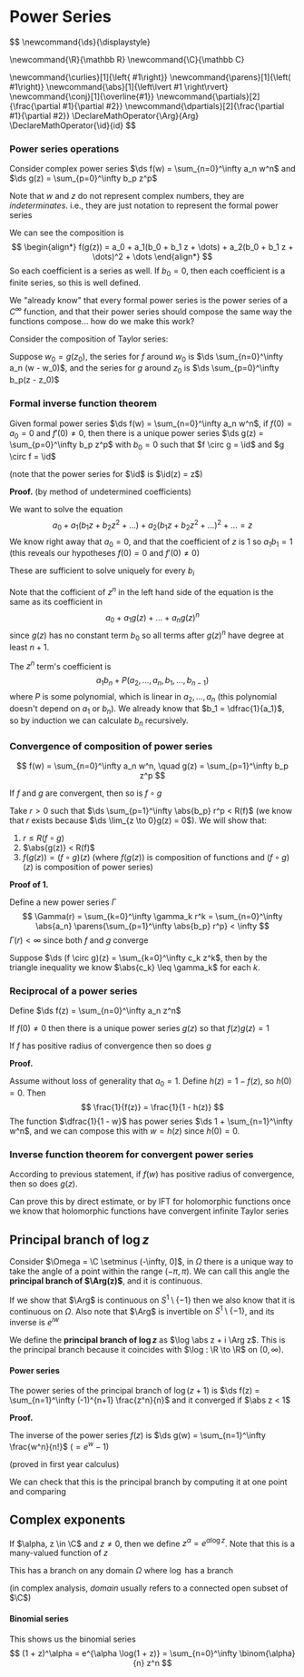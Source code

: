 # Power Series

$$
\newcommand{\ds}{\displaystyle}

\newcommand{\R}{\mathbb R}
\newcommand{\C}{\mathbb C}

\newcommand{\curlies}[1]{\left\{ #1\right\}}
\newcommand{\parens}[1]{\left( #1\right)}
\newcommand{\abs}[1]{\left\lvert #1 \right\rvert}
\newcommand{\conj}[1]{\overline{#1}}
\newcommand{\partials}[2]{\frac{\partial #1}{\partial #2}}
\newcommand{\dpartials}[2]{\frac{\partial #1}{\partial #2}}
\DeclareMathOperator{\Arg}{Arg}
\DeclareMathOperator{\id}{id}
$$



### Power series operations

Consider complex power series $\ds f(w) = \sum_{n=0}^\infty a_n w^n$ and $\ds g(z) = \sum_{p=0}^\infty b_p z^p$

Note that $w$ and $z$ do not represent complex numbers, they are *indeterminates*. i.e., they are just notation to represent the formal power series

We can see the composition is
$$
\begin{align*}
f(g(z)) = a_0 + a_1(b_0 + b_1 z + \dots) + a_2(b_0 + b_1 z + \dots)^2 + \dots
\end{align*}
$$
So each coefficient is a series as well. If $b_0 = 0$, then each coefficient is a finite series, so this is well defined.

We "already know" that every formal power series is the power series of a $C^\infty$ function, and that their power series should compose the same way the functions compose... how do we make this work?

Consider the composition of Taylor series:

Suppose $w_0 = g(z_0)$, the series for $f$ around $w_0$ is $\ds \sum_{n=0}^\infty a_n (w - w_0)$, and the series for $g$ around $z_0$ is $\ds \sum_{p=0}^\infty b_p(z - z_0)$

### Formal inverse function theorem

Given formal power series $\ds f(w) = \sum_{n=0}^\infty a_n w^n$, if $f(0) = a_0 = 0$ and $f'(0) \neq 0$, then there is a unique power series $\ds g(z) = \sum_{p=0}^\infty b_p z^p$ with $b_0 = 0$ such that $f \circ g = \id$ and $g \circ f = \id$

(note that the power series for $\id$ is $\id(z) = z$)

**Proof.** (by method of undetermined coefficients)

We want to solve the equation
$$
a_0 + a_1 (b_1 z + b_2 z^2 + \dots) + a_2 (b_1 z + b_2 z^2 + \dots)^2  + \dots = z
$$
We know right away that $a_0 = 0$, and that the coefficient of $z$ is 1 so $a_1 b_1 = 1$ (this reveals our hypotheses $f(0) = 0$ and $f'(0) \neq 0$)

These are sufficient to solve uniquely for every $b_i$

Note that the cofficient of $z^n$ in the left hand side of the equation is the same as its coefficient in
$$
a_0 + a_1 g(z) + \dots + a_n g(z)^n
$$
since $g(z)$ has no constant term $b_0$ so all terms after $g(z)^n$ have degree at least $n+1$.

The $z^n$ term's coefficient is
$$
a_1 b_n + P(a_2, ..., a_n, b_1, ..., b_{n-1})
$$
where $P$ is some polynomial, which is linear in $a_2, ..., a_n$ (this polynomial doesn't depend on $a_1$ or $b_n$). We already know that $b_1 = \dfrac{1}{a_1}$, so by induction we can calculate $b_n$ recursively.

### Convergence of composition of power series

$$
f(w) = \sum_{n=0}^\infty a_n w^n, \quad g(z) = \sum_{p=1}^\infty b_p z^p
$$

If $f$ and $g$ are convergent, then so is $f \circ g$

Take $r > 0$ such that $\ds \sum_{p=1}^\infty \abs{b_p} r^p < R(f)$ (we know that $r$ exists because $\ds \lim_{z \to 0}g(z) = 0$). We will show that:

1. $r \leq R(f \circ g)$
2. $\abs{g(z)} < R(f)$
3. $f(g(z)) = (f \circ g)(z)$ (where $f(g(z))$ is composition of functions and $(f \circ g)(z)$ is composition of power series)

**Proof of 1.**

Define a new power series $\Gamma$
$$
\Gamma(r) = \sum_{k=0}^\infty \gamma_k r^k = \sum_{n=0}^\infty \abs{a_n} \parens{\sum_{p=1}^\infty \abs{b_p} r^p} < \infty
$$
$\Gamma(r) < \infty$ since both $f$ and $g$ converge

Suppose $\ds (f \circ g)(z) = \sum_{k=0}^\infty c_k z^k$, then by the triangle inequality we know $\abs{c_k} \leq \gamma_k$ for each $k$.

### Reciprocal of a power series

Define $\ds f(z) = \sum_{n=0}^\infty a_n z^n$

If $f(0) \neq 0$ then there is a unique power series $g(z)$ so that $f(z) g(z) = 1$

If $f$ has positive radius of convergence then so does $g$

**Proof.**

Assume without loss of generality that $a_0 = 1$. Define $h(z) = 1 - f(z)$, so $h(0) = 0$. Then
$$
\frac{1}{f(z)} = \frac{1}{1 - h(z)}
$$
The function $\dfrac{1}{1 - w}$ has power series $\ds 1 + \sum_{n=1}^\infty w^n$, and we can compose this with $w = h(z)$ since $h(0) = 0$.

### Inverse function theorem for convergent power series

According to previous statement, if $f(w)$ has positive radius of convergence, then so does $g(z)$.

Can prove this by direct estimate, or by IFT for holomorphic functions once we know that holomorphic functions have convergent infinite Taylor series

## Principal branch of $\log z$

Consider $\Omega = \C \setminus (-\infty, 0]$, in $\Omega$ there is a unique way to take the angle of a point within the range $(-\pi, \pi)$. We can call this angle the **principal branch of $\Arg(z)$**, and it is continuous.

If we show that $\Arg$ is continuous on $S^1 \setminus \{-1\}$ then we also know that it is continuous on $\Omega$. Also note that $\Arg$ is invertible on $S^1 \setminus \{-1\}$, and its inverse is $e^{iw}$

We define the **principal branch of $\log z$**  as $\log \abs z + i \Arg z$. This is the principal branch because it coincides with $\log : \R \to \R$ on $(0, \infty)$.

#### Power series

The power series of the principal branch of $\log(z + 1)$ is $\ds f(z) = \sum_{n=1}^\infty (-1)^{n+1} \frac{z^n}{n}$ and it converged if $\abs z < 1$

**Proof.**

The inverse of the power series $f(z)$ is $\ds g(w) = \sum_{n=1}^\infty \frac{w^n}{n!}$ ($= e^w - 1$)

(proved in first year calculus)

We can check that this is the principal branch by computing it at one point and comparing

## Complex exponents

If $\alpha, z \in \C$ and $z \neq 0$, then we define $z^\alpha = e^{\alpha \log z}$. Note that this is a many-valued function of $z$

This has a branch on any domain $\Omega$ where $\log$ has a branch

(in complex analysis, *domain* usually refers to a connected open subset of $\C$)

#### Binomial series

This shows us the binomial series
$$
(1 + z)^\alpha = e^{\alpha \log(1 + z)} = \sum_{n=0}^\infty \binom{\alpha}{n} z^n
$$
